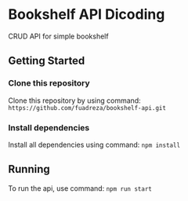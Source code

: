 # Bookshelf API Dicoding

CRUD API for simple bookshelf

## Getting Started

### Clone this repository
Clone this repository by using command:
`
https://github.com/fuadreza/bookshelf-api.git
`

### Install dependencies
Install all dependencies using command:
`
npm install
`

## Running
To run the api, use command:
`
npm run start
`
